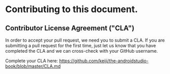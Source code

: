 # Contributing to this document.

## Contributor License Agreement ("CLA")

In order to accept your pull request, we need you to submit a CLA.
If you are submitting a pull request for the first time, just let us know that you have completed the CLA and we can cross-check with your GitHub username.

Complete your CLA here: <https://github.com/keiji/the-androidstudio-book/blob/master/CLA.md>
